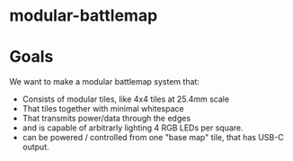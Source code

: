 # modular-battlemap

# Goals
We want to make a modular battlemap system that:
- Consists of modular tiles, like 4x4 tiles at 25.4mm scale
- That tiles together with minimal whitespace
- That transmits power/data through the edges
- and is capable of arbitrarly lighting 4 RGB LEDs per square.
- can be powered / controlled from one "base map" tile, that has USB-C output.
